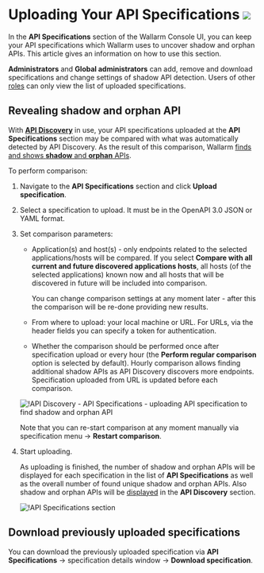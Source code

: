 # Uploading Your API Specifications <a href="../../about-wallarm/subscription-plans/#subscription-plans"><img src="../../images/api-security-tag.svg" style="border: none;"></a>

In the **API Specifications** section of the Wallarm Console UI, you can keep your API specifications which Wallarm uses to uncover shadow and orphan APIs. This article gives an information on how to use this section.

**Administrators** and **Global administrators** can add, remove and download specifications and change settings of shadow API detection. Users of other [roles](../user-guides/settings/users.md#user-roles) can only view the list of uploaded specifications.

## Revealing shadow and orphan API

With [**API Discovery**](../about-wallarm/api-discovery.md) in use, your API specifications uploaded at the **API Specifications** section may be compared with what was automatically detected by API Discovery. As the result of this comparison, Wallarm [finds and shows **shadow** and **orphan** APIs](../about-wallarm/api-discovery.md#shadow-and-orphan-apis).

To perform comparison:

1. Navigate to the **API Specifications** section and click **Upload specification**.
1. Select a specification to upload. It must be in the OpenAPI 3.0 JSON or YAML format.
1. Set comparison parameters:

    * Application(s) and host(s) - only endpoints related to the selected applications/hosts will be compared. If you select **Compare with all current and future discovered applications hosts**, all hosts (of the selected applications) known now and all hosts that will be discovered in future will be included into comparison.

        You can change comparison settings at any moment later - after this the comparison will be re-done providing new results.

    * From where to upload: your local machine or URL. For URLs, via the header fields you can specify a token for authentication.
    * Whether the comparison should be performed once after specification upload or every hour (the **Perform regular comparison** option is selected by default). Hourly comparison allows finding additional shadow APIs as API Discovery discovers more endpoints. Specification uploaded from URL is updated before each comparison.

    ![!API Discovery - API Specifications - uploading API specification to find shadow and orphan API](../images/about-wallarm-waf/api-discovery/api-discovery-specification-upload.png)

    Note that you can re-start comparison at any moment manually via specification menu → **Restart comparison**.

1. Start uploading.

    As uploading is finished, the number of shadow and orphan APIs will be displayed for each specification in the list of **API Specifications** as well as the overall number of found unique shadow and orphan APIs. Also shadow and orphan APIs will be [displayed](api-discovery.md#displaying-shadow-and-orphan-api) in the **API Discovery** section.

    ![!API Specifications section](../images/about-wallarm-waf/api-discovery/api-discovery-specifications.png)

## Download previously uploaded specifications

You can download the previously uploaded specification via **API Specifications** → specification details window → **Download specification**.
